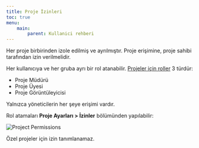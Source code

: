 ```yaml
---
title: Proje İzinleri
toc: true
menu:
    main:
        parent: Kullanici rehberi
---
```


Her proje birbirinden izole edilmiş ve ayrılmıştır.
Proje erişimine, proje sahibi tarafından izin verilmelidir.

Her kullanıcıya ve her gruba ayrı bir rol atanabilir.
[Projeler için roller](roles.markdown) 3 türdür:

- Proje Müdürü
- Proje Üyesi
- Proje Görüntüleyicisi

Yalnızca yöneticilerin her şeye erişimi vardır.

Rol atamaları **Proje Ayarları > İzinler** bölümünden yapılabilir:

![Project Permissions](/images/v1/project-permissions.png)

Özel projeler için izin tanımlanamaz.
